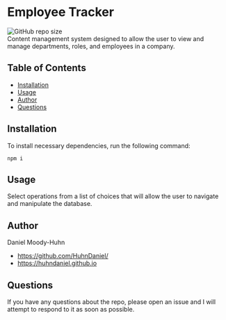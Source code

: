 # Employee Tracker
![GitHub repo size](https://img.shields.io/github/repo-size/HuhnDaniel/employee-tracker)  
Content management system designed to allow the user to view and manage departments, roles, and employees in a company.
## Table of Contents
- [Installation](#installation)
- [Usage](#usage)
- [Author](#author)
- [Questions](#questions)
## Installation
To install necessary dependencies, run the following command:
```
npm i
```
## Usage
Select operations from a list of choices that will allow the user to navigate and manipulate the database.
## Author
Daniel Moody-Huhn
- https://github.com/HuhnDaniel/
- https://huhndaniel.github.io
## Questions
If you have any questions about the repo, please open an issue and I will attempt to respond to it as soon as possible.
